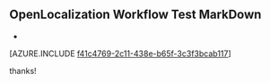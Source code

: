 ## OpenLocalization Workflow Test MarkDown
* 

[AZURE.INCLUDE [f41c4769-2c11-438e-b65f-3c3f3bcab117](calleeMd1.md)]

 
thanks!